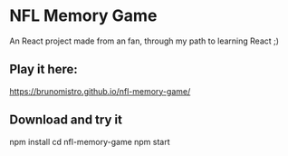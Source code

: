 # NFL Memory Game

An React project made from an fan, through my path to learning React ;)

## Play it here:
https://brunomistro.github.io/nfl-memory-game/

## Download and try it
npm install
cd nfl-memory-game
npm start
